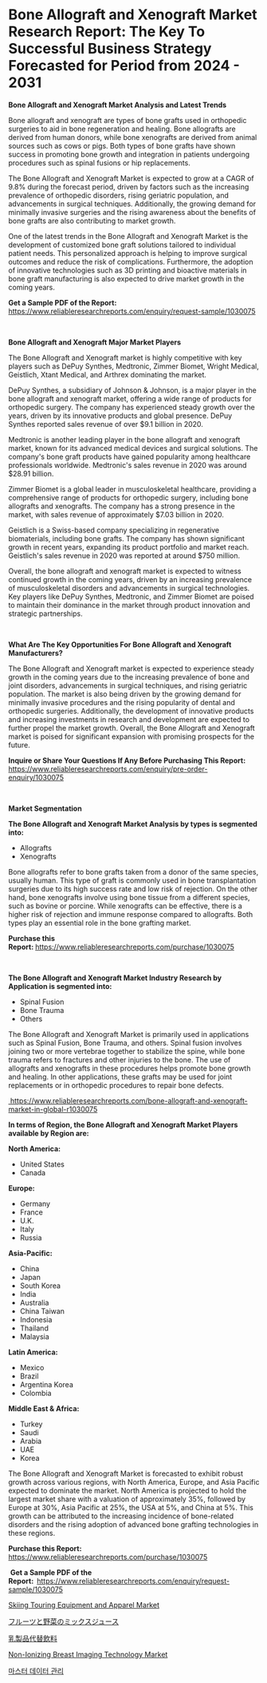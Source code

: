 <p><h1>Bone Allograft and Xenograft Market Research Report: The Key To Successful Business Strategy Forecasted for Period from 2024 - 2031</h1></p><p><strong>Bone Allograft and Xenograft Market Analysis and Latest Trends</strong></p>
<p><p>Bone allograft and xenograft are types of bone grafts used in orthopedic surgeries to aid in bone regeneration and healing. Bone allografts are derived from human donors, while bone xenografts are derived from animal sources such as cows or pigs. Both types of bone grafts have shown success in promoting bone growth and integration in patients undergoing procedures such as spinal fusions or hip replacements.</p><p>The Bone Allograft and Xenograft Market is expected to grow at a CAGR of 9.8% during the forecast period, driven by factors such as the increasing prevalence of orthopedic disorders, rising geriatric population, and advancements in surgical techniques. Additionally, the growing demand for minimally invasive surgeries and the rising awareness about the benefits of bone grafts are also contributing to market growth.</p><p>One of the latest trends in the Bone Allograft and Xenograft Market is the development of customized bone graft solutions tailored to individual patient needs. This personalized approach is helping to improve surgical outcomes and reduce the risk of complications. Furthermore, the adoption of innovative technologies such as 3D printing and bioactive materials in bone graft manufacturing is also expected to drive market growth in the coming years.</p></p>
<p><strong>Get a Sample PDF of the Report:&nbsp;</strong> <a href="https://www.reliableresearchreports.com/enquiry/request-sample/1030075">https://www.reliableresearchreports.com/enquiry/request-sample/1030075</a></p>
<p>&nbsp;</p>
<p><strong>Bone Allograft and Xenograft Major Market Players</strong></p>
<p><p>The Bone Allograft and Xenograft market is highly competitive with key players such as DePuy Synthes, Medtronic, Zimmer Biomet, Wright Medical, Geistlich, Xtant Medical, and Arthrex dominating the market.</p><p>DePuy Synthes, a subsidiary of Johnson & Johnson, is a major player in the bone allograft and xenograft market, offering a wide range of products for orthopedic surgery. The company has experienced steady growth over the years, driven by its innovative products and global presence. DePuy Synthes reported sales revenue of over $9.1 billion in 2020.</p><p>Medtronic is another leading player in the bone allograft and xenograft market, known for its advanced medical devices and surgical solutions. The company's bone graft products have gained popularity among healthcare professionals worldwide. Medtronic's sales revenue in 2020 was around $28.91 billion.</p><p>Zimmer Biomet is a global leader in musculoskeletal healthcare, providing a comprehensive range of products for orthopedic surgery, including bone allografts and xenografts. The company has a strong presence in the market, with sales revenue of approximately $7.03 billion in 2020.</p><p>Geistlich is a Swiss-based company specializing in regenerative biomaterials, including bone grafts. The company has shown significant growth in recent years, expanding its product portfolio and market reach. Geistlich's sales revenue in 2020 was reported at around $750 million.</p><p>Overall, the bone allograft and xenograft market is expected to witness continued growth in the coming years, driven by an increasing prevalence of musculoskeletal disorders and advancements in surgical technologies. Key players like DePuy Synthes, Medtronic, and Zimmer Biomet are poised to maintain their dominance in the market through product innovation and strategic partnerships.</p></p>
<p>&nbsp;</p>
<p><strong>What Are The Key Opportunities For Bone Allograft and Xenograft Manufacturers?</strong></p>
<p><p>The Bone Allograft and Xenograft market is expected to experience steady growth in the coming years due to the increasing prevalence of bone and joint disorders, advancements in surgical techniques, and rising geriatric population. The market is also being driven by the growing demand for minimally invasive procedures and the rising popularity of dental and orthopedic surgeries. Additionally, the development of innovative products and increasing investments in research and development are expected to further propel the market growth. Overall, the Bone Allograft and Xenograft market is poised for significant expansion with promising prospects for the future.</p></p>
<p><strong>Inquire or Share Your Questions If Any Before Purchasing This Report:</strong> <a href="https://www.reliableresearchreports.com/enquiry/pre-order-enquiry/1030075">https://www.reliableresearchreports.com/enquiry/pre-order-enquiry/1030075</a></p>
<p>&nbsp;</p>
<p><strong>Market Segmentation</strong></p>
<p><strong>The Bone Allograft and Xenograft Market Analysis by types is segmented into:</strong></p>
<p><ul><li>Allografts</li><li>Xenografts</li></ul></p>
<p><p>Bone allografts refer to bone grafts taken from a donor of the same species, usually human. This type of graft is commonly used in bone transplantation surgeries due to its high success rate and low risk of rejection. On the other hand, bone xenografts involve using bone tissue from a different species, such as bovine or porcine. While xenografts can be effective, there is a higher risk of rejection and immune response compared to allografts. Both types play an essential role in the bone grafting market.</p></p>
<p><strong>Purchase this Report:&nbsp;</strong><a href="https://www.reliableresearchreports.com/purchase/1030075">https://www.reliableresearchreports.com/purchase/1030075</a></p>
<p>&nbsp;</p>
<p><strong>The Bone Allograft and Xenograft Market Industry Research by Application is segmented into:</strong></p>
<p><ul><li>Spinal Fusion</li><li>Bone Trauma</li><li>Others</li></ul></p>
<p><p>The Bone Allograft and Xenograft Market is primarily used in applications such as Spinal Fusion, Bone Trauma, and others. Spinal fusion involves joining two or more vertebrae together to stabilize the spine, while bone trauma refers to fractures and other injuries to the bone. The use of allografts and xenografts in these procedures helps promote bone growth and healing. In other applications, these grafts may be used for joint replacements or in orthopedic procedures to repair bone defects.</p></p>
<p><a href="https://www.reliableresearchreports.com/bone-allograft-and-xenograft-market-in-global-r1030075">&nbsp;https://www.reliableresearchreports.com/bone-allograft-and-xenograft-market-in-global-r1030075</a></p>
<p><strong>In terms of Region, the Bone Allograft and Xenograft Market Players available by Region are:</strong></p>
<p>
    <p> <strong> North America: </strong>
        <ul>
            <li>United States</li>
            <li>Canada</li>
        </ul>
        </p> 
    <p> <strong> Europe: </strong>
        <ul>
            <li>Germany</li>
            <li>France</li>
            <li>U.K.</li>
            <li>Italy</li>
            <li>Russia</li>
        </ul>
        </p> 
    <p> <strong> Asia-Pacific: </strong>
        <ul>
            <li>China</li>
            <li>Japan</li>
            <li>South Korea</li>
            <li>India</li>
            <li>Australia</li>
            <li>China Taiwan</li>
            <li>Indonesia</li>
            <li>Thailand</li>
            <li>Malaysia</li>
        </ul>
        </p> 
    <p> <strong> Latin America: </strong>
        <ul>
            <li>Mexico</li>
            <li>Brazil</li>
            <li>Argentina Korea</li>
            <li>Colombia</li>
        </ul>
        </p> 
    <p> <strong> Middle East & Africa: </strong>
        <ul>
            <li>Turkey</li>
            <li>Saudi</li>
            <li>Arabia</li>
            <li>UAE</li>
            <li>Korea</li>
        </ul>
    </p>
    </p>
<p><p>The Bone Allograft and Xenograft Market is forecasted to exhibit robust growth across various regions, with North America, Europe, and Asia Pacific expected to dominate the market. North America is projected to hold the largest market share with a valuation of approximately 35%, followed by Europe at 30%, Asia Pacific at 25%, the USA at 5%, and China at 5%. This growth can be attributed to the increasing incidence of bone-related disorders and the rising adoption of advanced bone grafting technologies in these regions.</p></p>
<p><strong>Purchase this Report: </strong><a href="https://www.reliableresearchreports.com/purchase/1030075">https://www.reliableresearchreports.com/purchase/1030075</a></p>
<p>&nbsp;<strong>Get a Sample PDF of the Report:&nbsp;&nbsp;</strong><a href="https://www.reliableresearchreports.com/enquiry/request-sample/1030075">https://www.reliableresearchreports.com/enquiry/request-sample/1030075</a></p>
<p><strong></strong></p>
<p><p><a href="https://issuu.com/reportprime-2/docs/skiing-touring-equipment-and-apparel-market-size-2">Skiing Touring Equipment and Apparel Market</a></p><p><a href="https://github.com/MacyOrn/Market-Research-Report-List-1/blob/main/916275985089.md">フルーツと野菜のミックスジュース</a></p><p><a href="https://medium.com/@oliveyew35/%E4%B9%B3%E8%A3%BD%E5%93%81%E4%BB%A3%E6%9B%BF%E9%A3%B2%E6%96%99%E5%B8%82%E5%A0%B4%E3%81%AE%E3%83%88%E3%83%AC%E3%83%B3%E3%83%89%E3%81%A8%E5%B8%82%E5%A0%B4%E5%88%86%E6%9E%90%E3%81%AF-2024%E5%B9%B4%E3%81%8B%E3%82%892031%E5%B9%B4%E3%81%AE%E6%9C%9F%E9%96%93%E3%81%AB%E4%BA%88%E6%B8%AC%E3%81%95%E3%82%8C%E3%81%A6%E3%81%84%E3%81%BE%E3%81%99-8f19b638b6b9">乳製品代替飲料</a></p><p><a href="https://www.linkedin.com/pulse/non-ionizing-breast-imaging-technology-market-size-outlook-forecast-9mnbe">Non-Ionizing Breast Imaging Technology Market</a></p><p><a href="https://github.com/RickyMetzDVM/Market-Research-Report-List-1/blob/main/381478878768.md">마스터 데이터 관리</a></p></p>